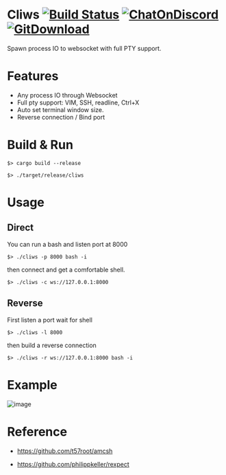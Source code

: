 # Cliws [![Build Status](https://app.travis-ci.com/b23r0/Cliws.svg?branch=main)](https://app.travis-ci.com/b23r0/Cliws) [![ChatOnDiscord](https://img.shields.io/badge/chat-on%20discord-blue)](https://discord.gg/ZKtYMvDFN4) [![GitDownload](https://img.shields.io/github/downloads/b23r0/Cliws/total)](https://github.com/b23r0/Cliws/releases)
Spawn process IO to websocket with full PTY support.

# Features

* Any process IO through Websocket
* Full pty support: VIM, SSH, readline, Ctrl+X
* Auto set terminal window size.
* Reverse connection / Bind port

# Build & Run

`$> cargo build --release`

`$> ./target/release/cliws`

# Usage

## Direct

You can run a bash and listen port at 8000

`$> ./cliws -p 8000 bash -i`

then connect and get a comfortable shell.

`$> ./cliws -c ws://127.0.0.1:8000`

## Reverse

First listen a port wait for shell

`$> ./cliws -l 8000`

then build a reverse connection

`$> ./cliws -r ws://127.0.0.1:8000 bash -i`

# Example

![image]( https://github.com/b23r0/Cliws/blob/main/example/cliws-vim.gif)

# Reference

* https://github.com/t57root/amcsh

* https://github.com/philippkeller/rexpect
